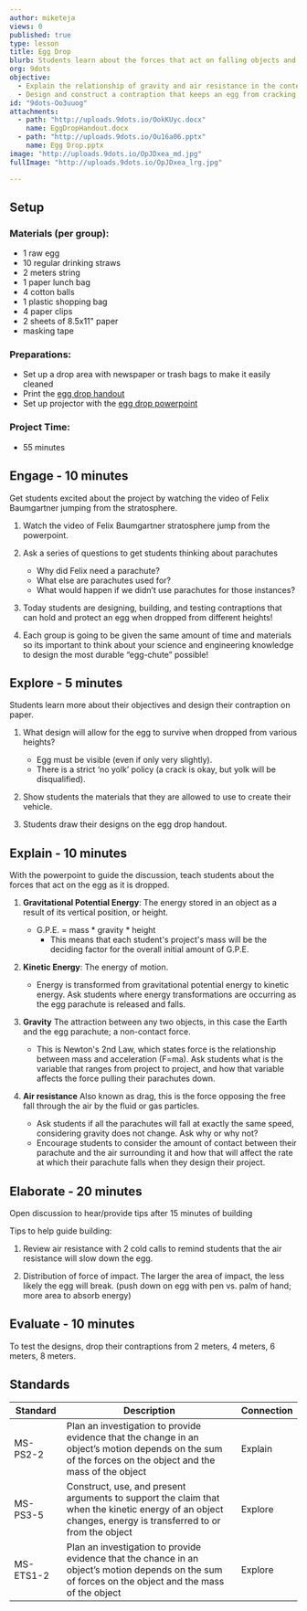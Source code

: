 ```yaml
---
author: miketeja
views: 0
published: true
type: lesson
title: Egg Drop
blurb: Students learn about the forces that act on falling objects and create a device to protect an egg from cracking.
org: 9dots
objective: 
  - Explain the relationship of gravity and air resistance in the context of a falling object
  - Design and construct a contraption that keeps an egg from cracking when dropped from the second floor
id: "9dots-Oo3uuog"
attachments: 
  - path: "http://uploads.9dots.io/OokKUyc.docx"
    name: EggDropHandout.docx
  - path: "http://uploads.9dots.io/Ou16a06.pptx"
    name: Egg Drop.pptx
image: "http://uploads.9dots.io/OpJDxea_md.jpg"
fullImage: "http://uploads.9dots.io/OpJDxea_lrg.jpg"

---
```


## Setup
### Materials (per group):

- 1 raw egg
- 10 regular drinking straws
- 2 meters string
- 1 paper lunch bag
- 4 cotton balls
- 1 plastic shopping bag
- 4 paper clips
- 2 sheets of 8.5x11" paper
- masking tape

### Preparations:

- Set up a drop area with newspaper or trash bags to make it easily cleaned
- Print the [egg drop handout](http://uploads.9dots.io/OokKUyc.docx)
- Set up projector with the [egg drop powerpoint]()

### Project Time:

- 55 minutes

## Engage - 10 minutes
Get students excited about the project by watching the video of Felix Baumgartner jumping from the stratosphere.

1. Watch the video of Felix Baumgartner stratosphere jump from the powerpoint.

2. Ask a series of questions to get students thinking about parachutes
	- Why did Felix need a parachute? 
    - What else are parachutes used for? 
    - What would happen if we didn’t use parachutes for those instances?

3. Today students are designing, building, and testing contraptions that can hold and protect an egg when dropped from different heights! 

4. Each group is going to be given the same amount of time and materials so its important to think about your science and engineering knowledge to design the most durable “egg-chute” possible!

## Explore - 5 minutes
Students learn more about their objectives and design their contraption on paper.

1. What design will allow for the egg to survive when dropped from various heights?
	- Egg must be visible (even if only very slightly).
	- There is a strict ‘no yolk’ policy (a crack is okay, but yolk will be disqualified).

2. Show students the materials that they are allowed to use to create their vehicle.

3. Students draw their designs on the egg drop handout.

## Explain - 10 minutes
With the powerpoint to guide the discussion, teach students about the forces that act on the egg as it is dropped.

1. **Gravitational Potential Energy**: The energy stored in an object as a result of its vertical position, or height.
	- G.P.E. = mass * gravity * height
    	- This means that each student's project's mass will be the deciding factor for the overall initial amount of G.P.E. 

2. **Kinetic Energy**: The energy of motion.
	- Energy is transformed from gravitational potential energy to kinetic energy. Ask students where energy transformations are occurring as the egg parachute is released and falls.

3. **Gravity** The attraction between any two objects, in this case the Earth and the egg parachute; a non-contact force.
	- This is Newton's 2nd Law, which states force is the relationship between mass and acceleration (F=ma). Ask students what is the variable that ranges from project to project, and how that variable affects the force pulling their parachutes down.

4. **Air resistance** Also known as drag, this is the force opposing the free fall through the air by the fluid or gas particles.
	- Ask students if all the parachutes will fall at exactly the same speed, considering gravity does not change. Ask why or why not?
    - Encourage students to consider the amount of contact between their parachute and the air surrounding it and how that will affect the rate at which their parachute falls when they design their project. 

## Elaborate - 20 minutes
Open discussion to hear/provide tips after 15 minutes of building

Tips to help guide building:

1. Review air resistance with 2 cold calls to remind students that the air resistance will slow down the egg.

2. Distribution of force of impact. The larger the area of impact, the less likely the egg will break. (push down on egg with pen vs. palm of hand; more area to absorb energy)

## Evaluate - 10 minutes
To test the designs, drop their contraptions from 2 meters, 4 meters, 6 meters, 8 meters.

## Standards
| Standard      | Description   | Connection  |
| ------------- |---------------| ------|
| MS-PS2-2      | Plan an investigation to provide evidence that the change in an object’s motion depends on the sum of the forces on the object and the mass of the object | Explain |
| MS-PS3-5      | Construct, use, and present arguments to support the claim that when the kinetic energy of an object changes, energy is transferred to or from the object |   Explore |
| MS-ETS1-2 	| Plan an investigation to provide evidence that the chance in an object’s motion depends on the sum of forces on the object and the mass of the object   |   Explore |
